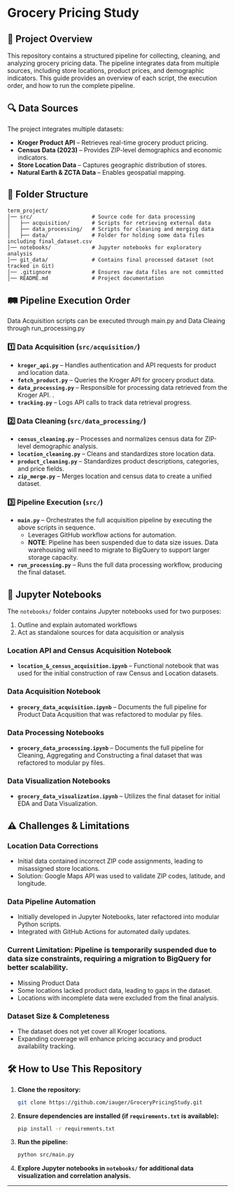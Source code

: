 # Grocery Pricing Study

## 📌 Project Overview
This repository contains a structured pipeline for collecting, cleaning, and analyzing grocery pricing data. The pipeline integrates data from multiple sources, including store locations, product prices, and demographic indicators. This guide provides an overview of each script, the execution order, and how to run the complete pipeline.

## 🔍 Data Sources
The project integrates multiple datasets:
- **Kroger Product API** – Retrieves real-time grocery product pricing.
- **Census Data (2023)** – Provides ZIP-level demographics and economic indicators.
- **Store Location Data** – Captures geographic distribution of stores.
- **Natural Earth & ZCTA Data** – Enables geospatial mapping.

## 📂 Folder Structure
```
term_project/
│── src/                   # Source code for data processing
│   ├── acquisition/       # Scripts for retrieving external data
│   ├── data_processing/   # Scripts for cleaning and merging data
│   ├── data/              # Folder for holding some data files including final_dataset.csv
│── notebooks/             # Jupyter notebooks for exploratory analysis
│── git_data/              # Contains final processed dataset (not tracked in Git)
│── .gitignore             # Ensures raw data files are not committed
│── README.md              # Project documentation
```

## 🛤️ Pipeline Execution Order
Data Acquisition scripts can  be executed through main.py and Data Cleaing through run_processing.py

### 1️⃣ Data Acquisition (`src/acquisition/`)
- **`kroger_api.py`** – Handles authentication and API requests for product and location data.
- **`fetch_product.py`** – Queries the Kroger API for grocery product data.
- **`data_processing.py`** – Responsible for processing data retrieved from the Kroger API. .
- **`tracking.py`** – Logs API calls to track data retrieval progress.

### 2️⃣ Data Cleaning (`src/data_processing/`)
- **`census_cleaning.py`** – Processes and normalizes census data for ZIP-level demographic analysis.
- **`location_cleaning.py`** – Cleans and standardizes store location data.
- **`product_cleaning.py`** – Standardizes product descriptions, categories, and price fields.
- **`zip_merge.py`** – Merges location and census data to create a unified dataset.

### 3️⃣ Pipeline Execution (`src/`)
- **`main.py`** – Orchestrates the full acquisition pipeline by executing the above scripts in sequence.
  - Leverages GitHub  workflow actions for automation.
  - **NOTE**: Pipeline has been suspended due to data size issues. Data warehousing will need to migrate to BigQuery to support larger storage capacity.
- **`run_processing.py`** – Runs the full data processing workflow, producing the final dataset.

## 📓 Jupyter Notebooks
The `notebooks/` folder contains Jupyter notebooks used for two purposes:
  1) Outline and explain automated  workflows
  2) Act as standalone sources for data acquisition or analysis

### Location API and Census Acquisition Notebook
- **`location_&_census_acquisition.ipynb`** – Functional notebook  that was used for  the initial construction of raw Census and Location datasets.

### Data Acquisition Notebook
- **`grocery_data_acquisition.ipynb`** – Documents the full pipeline for Product Data Acqusition that was refactored to modular py files.

### Data Processing Notebooks
- **`grocery_data_processing.ipynb`** – Documents the full pipeline for Cleaning, Aggregating and Constructing a final dataset that was refactored to modular py files.

### Data Visualization Notebooks
- **`grocery_data_visualization.ipynb`** – Utilizes the final  dataset for initial EDA and Data Visualization.

## ⚠️ Challenges & Limitations
### Location Data Corrections
- Initial data contained incorrect ZIP code assignments, leading to misassigned store locations.
- Solution: Google Maps API was used to validate ZIP codes, latitude, and longitude.
### Data Pipeline Automation
- Initially developed in Jupyter Notebooks, later refactored into modular Python scripts.
- Integrated with GitHub Actions for automated daily updates.
### Current Limitation: Pipeline is temporarily suspended due to data size constraints, requiring a migration to BigQuery for better scalability.
- Missing Product Data
- Some locations lacked product data, leading to gaps in the dataset.
- Locations with incomplete data were excluded from the final analysis.
### Dataset Size & Completeness
- The dataset does not yet cover all Kroger locations.
- Expanding coverage will enhance pricing accuracy and product availability tracking.

## 🛠 How to Use This Repository
1. **Clone the repository:**
   ```bash
   git clone https://github.com/iauger/GroceryPricingStudy.git
   ```
2. **Ensure dependencies are installed (if `requirements.txt` is available):**
   ```bash
   pip install -r requirements.txt
   ```
3. **Run the pipeline:**
   ```bash
   python src/main.py
   ```
4. **Explore Jupyter notebooks in `notebooks/` for additional data visualization and correlation analysis.**
---
